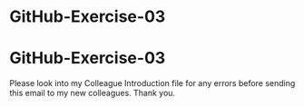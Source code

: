 # GitHub-Exercise-03
# GitHub-Exercise-03
Please look into my Colleague Introduction file for any errors before sending this email to my new colleagues.
Thank you.

